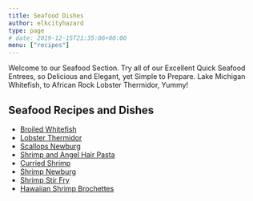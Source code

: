 ```yaml
---
title: Seafood Dishes
author: elkcityhazard
type: page
# date: 2019-12-15T21:35:06+00:00
menu: ["recipes"]
---
```

Welcome to our Seafood Section. Try all of our Excellent Quick Seafood Entrees, so Delicious and Elegant, yet Simple to Prepare. Lake Michigan Whitefish, to African Rock Lobster Thermidor, Yummy!

## Seafood Recipes and Dishes

  * [Broiled Whitefish][1]
  * [Lobster Thermidor][2]
  * [Scallops Newburg][3]
  * [Shrimp and Angel Hair Pasta][4]
  * [Curried Shrimp][5]
  * [Shrimp Newburg][6]
  * [Shrimp Stir Fry][7]
  * [Hawaiian Shrimp Brochettes][8]

 [1]: /wordpress/index.php/chef-franks-seasoning-recipes/lake-michigan-broiled-whitefish/
 [2]: /wordpress/index.php/recipes-for-special-occasions-and-events/lobster-thermidor-recipe/
 [3]: /wordpress/index.php/chef-franks-seasoning-recipes/scallops-newburg-with-buttery-cream-sauce/
 [4]: /wordpress/index.php/chef-franks-seasoning-recipes/shrimp-and-angel-hair-pasta/
 [5]: /wordpress/index.php/seafood-dishes/shrimp-curry-recipe/
 [6]: /wordpress/index.php/seafood-dishes/shrimp-newburg/
 [7]: /wordpress/index.php/seafood-dishes/shrimp-stir-fry-with-vegetables/
 [8]: /wordpress/index.php/seafood-dishes/hawaiian-shrimp-brochettes/